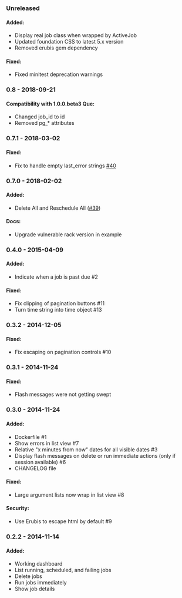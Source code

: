 ### Unreleased
#### Added:
- Display real job class when wrapped by ActiveJob
- Updated foundation CSS to latest 5.x version
- Removed erubis gem dependency

#### Fixed:
- Fixed minitest deprecation warnings

### 0.8 - 2018-09-21

#### Compatibility with 1.0.0.beta3 Que:
- Changed job_id to id
- Removed pg_* attributes

### 0.7.1 - 2018-03-02

#### Fixed:
- Fix to handle empty last_error strings [#40](https://github.com/statianzo/que-web/pull/40)

### 0.7.0 - 2018-02-02
#### Added:
- Delete All and Reschedule All ([#39](https://github.com/statianzo/que-web/pull/39))

#### Docs:
- Upgrade vulnerable rack version in example

### 0.4.0 - 2015-04-09
#### Added:
- Indicate when a job is past due #2

#### Fixed:
- Fix clipping of pagination buttons #11
- Turn time string into time object #13


### 0.3.2 - 2014-12-05
#### Fixed:
- Fix escaping on pagination controls #10

### 0.3.1 - 2014-11-24
#### Fixed:
- Flash messages were not getting swept

### 0.3.0 - 2014-11-24
#### Added:
- Dockerfile #1
- Show errors in list view #7
- Relative "x minutes from now" dates for all visible dates #3
- Display flash messages on delete or run immediate actions (only if session available) #6
- CHANGELOG file

#### Fixed:
- Large argument lists now wrap in list view #8

#### Security:
- Use Erubis to escape html by default #9


### 0.2.2 - 2014-11-14
#### Added:
- Working dashboard
- List running, scheduled, and failing jobs
- Delete jobs
- Run jobs immediately
- Show job details
